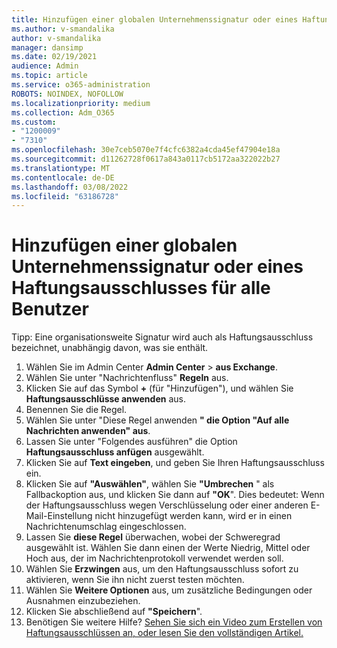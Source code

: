 ```yaml
---
title: Hinzufügen einer globalen Unternehmenssignatur oder eines Haftungsausschlusses für alle Benutzer
ms.author: v-smandalika
author: v-smandalika
manager: dansimp
ms.date: 02/19/2021
audience: Admin
ms.topic: article
ms.service: o365-administration
ROBOTS: NOINDEX, NOFOLLOW
ms.localizationpriority: medium
ms.collection: Adm_O365
ms.custom:
- "1200009"
- "7310"
ms.openlocfilehash: 30e7ceb5070e7f4cfc6382a4cda45ef47904e18a
ms.sourcegitcommit: d11262728f0617a843a0117cb5172aa322022b27
ms.translationtype: MT
ms.contentlocale: de-DE
ms.lasthandoff: 03/08/2022
ms.locfileid: "63186728"
---
```

# <a name="add-a-global-company-signature-or-disclaimer-for-all-users"></a>Hinzufügen einer globalen Unternehmenssignatur oder eines Haftungsausschlusses für alle Benutzer

Tipp: Eine organisationsweite Signatur wird auch als Haftungsausschluss bezeichnet, unabhängig davon, was sie enthält.

1. Wählen Sie im Admin Center **Admin Center** >  **aus Exchange**.
2. Wählen Sie unter "Nachrichtenfluss" **Regeln** aus.
3. Klicken Sie auf das Symbol **+** (für "Hinzufügen"), und wählen Sie **Haftungsausschlüsse anwenden** aus.
4. Benennen Sie die Regel.
5. Wählen Sie unter "Diese Regel anwenden **" die Option "Auf alle Nachrichten anwenden" aus**.
6. Lassen Sie unter "Folgendes ausführen" die Option **Haftungsausschluss anfügen** ausgewählt.
7. Klicken Sie auf **Text eingeben**, und geben Sie Ihren Haftungsausschluss ein.
8. Klicken Sie auf **"Auswählen"**, wählen Sie **"Umbrechen** " als Fallbackoption aus, und klicken Sie dann auf **"OK**". Dies bedeutet: Wenn der Haftungsausschluss wegen Verschlüsselung oder einer anderen E-Mail-Einstellung nicht hinzugefügt werden kann, wird er in einen Nachrichtenumschlag eingeschlossen.
9. Lassen Sie **diese Regel** überwachen, wobei der Schweregrad ausgewählt ist. Wählen Sie dann einen der Werte Niedrig, Mittel oder Hoch aus, der im Nachrichtenprotokoll verwendet werden soll.
10. Wählen Sie **Erzwingen** aus, um den Haftungsausschluss sofort zu aktivieren, wenn Sie ihn nicht zuerst testen möchten.
11. Wählen Sie **Weitere Optionen** aus, um zusätzliche Bedingungen oder Ausnahmen einzubeziehen.
12. Klicken Sie abschließend auf **"Speichern**".
13. Benötigen Sie weitere Hilfe? [Sehen Sie sich ein Video zum Erstellen von Haftungsausschlüssen an, oder lesen Sie den vollständigen Artikel.](https://support.office.com/article/2d75860f-c527-4352-a7f6-73eba54c0c72?wt.mc_id=Chat_GlobalSignature)